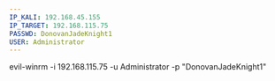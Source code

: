 ```yaml
---
IP_KALI: 192.168.45.155
IP_TARGET: 192.168.115.75
PASSWD: DonovanJadeKnight1
USER: Administrator
---
```

evil-winrm -i <span id="IP_TARGET"/>192.168.115.75<span type="end"/> -u <span id="USER"/>Administrator<span type="end"/> -p "<span id="PASSWD"/>DonovanJadeKnight1<span type="end"/>"